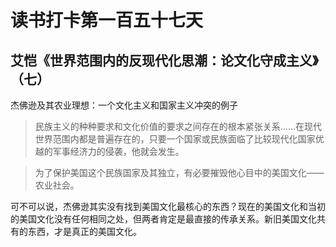 读书打卡第一百五十七天
===

艾恺《世界范围内的反现代化思潮：论文化守成主义》（七）
---

杰佛逊及其农业理想：一个文化主义和国家主义冲突的例子

> 民族主义的种种要求和文化价值的要求之间存在的根本紧张关系……在现代世界范围内都是普遍存在的，只要一个国家或民族面临了比较现代化国家优越的军事经济力的侵袭，他就会发生。

> 为了保护美国这个民族国家及其独立，有必要摧毁他心目中的美国文化——农业社会。

可不可以说，杰佛逊其实没有找到美国文化最核心的东西？现在的美国文化和当初的美国文化没有任何相同之处，但两者肯定是最直接的传承关系。新旧美国文化共有的东西，才是真正的美国文化。